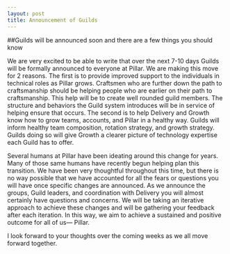 ```yaml
---
layout: post
title: Announcement of Guilds
---
```


##Guilds will be announced soon and there are a few things you should know

We are very excited to be able to write that over the next 7-10 days Guilds will be formally announced to everyone at Pillar.
We are making this move for 2 reasons.  The first is to provide improved support to the individuals in technical roles as
Pillar grows. Craftsmen who are further down the path to craftsmanship should be helping people who are earlier on their
path to craftsmanship. This help will be to create well rounded guild members. The structure and behaviors the Guild system
introduces will be in service of helping ensure that occurs.  The second is to help Delivery and Growth know how to grow teams,
accounts, and Pillar in a healthy way. Guilds will inform healthy team composition, rotation strategy, and growth strategy.
Guilds doing so will give Growth a clearer picture of technology expertise each Guild has to offer.

Several humans at Pillar have been ideating around this change for years. Many of those same humans have recently begun
helping plan this transition. We have been very thoughtful throughout this time, but there is no way possible that we have
accounted for all the fears or questions you will have once specific changes are announced. As we announce the groups, Guild
leaders, and coordination with Delivery you will almost certainly have questions and concerns. We will be taking an iterative
approach to achieve these changes and will be gathering your feedback after each iteration. In this way, we aim to achieve a
sustained and positive outcome for all of us— Pillar.

I look forward to your thoughts over the coming weeks as we all move forward together.

